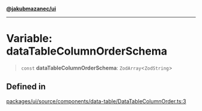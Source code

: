 [**@jakubmazanec/ui**](../README.md)

---

# Variable: dataTableColumnOrderSchema

> `const` **dataTableColumnOrderSchema**: `ZodArray`\<`ZodString`\>

## Defined in

[packages/ui/source/components/data-table/DataTableColumnOrder.ts:3](https://github.com/jakubmazanec/tools/blob/a4967209f10f2b04ade958bd873ac46f1290cee7/packages/ui/source/components/data-table/DataTableColumnOrder.ts#L3)
